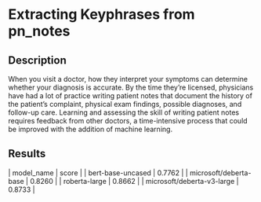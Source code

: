 # Extracting Keyphrases from pn_notes
## Description
When you visit a doctor, how they interpret your symptoms can determine whether your diagnosis is accurate. By the time they’re licensed, physicians have had a lot of practice writing patient notes that document the history of the patient’s complaint, physical exam findings, possible diagnoses, and follow-up care. Learning and assessing the skill of writing patient notes requires feedback from other doctors, a time-intensive process that could be improved with the addition of machine learning.

## Results

| model_name                 | score  |
| bert-base-uncased          | 0.7762 |
| microsoft/deberta-base     | 0.8260 |
| roberta-large              | 0.8662 |
| microsoft/deberta-v3-large | 0.8733 |
